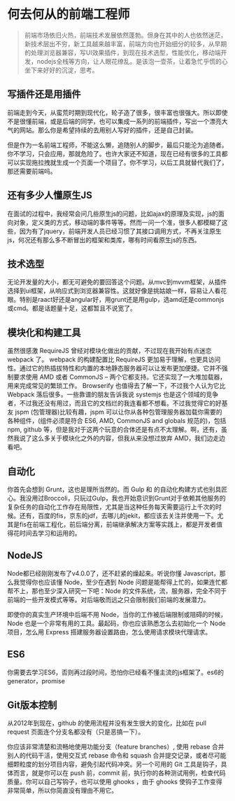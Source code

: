 # 何去何从的前端工程师

> 前端市场依旧火热，前端技术发展依然蓬勃。但身在其中的人也依然迷茫，新技术层出不穷，新工具越来越丰富，前端方向也开始细分的较多，从早期的处理浏览器兼容，写UI效果插件，到现在技术选型，性能优化，移动端开发，nodejs全栈等方向，让人眼花缭乱。是该泡一壶茶，让着急忙乎慌的心坐下来好好的沉淀，思考。

## 写插件还是用插件

前端走到今天，从蛮荒时期到现代化，轮子造了很多，很丰富也很强大。所以即使不是很懂前端，或是后端的同学，也可以集成一系列的前端插件，写出一个漂亮大气的网站。那么你是希望持续的去用别人写好的插件，还是自己封装。

但是作为一名前端工程师，不能这么懒，追随别人的脚步，最后只能沦为追随者。你不学习，只会应用，那就危险了。也许大家还不知道，现在已经有很多的工具都可以实现拖拉拽就生成一个页面一个项目了。你不学习，以后工具就替代我们了，那还需要前端吗。

## 还有多少人懂原生JS

在面试的过程中，我经常会问几些原生js的问题，比如ajax的原理及实现，js的面向对象，定义类的方式，移动端的事件等等。然而一问一个准，很多人都模糊了这些，因为有了jquery，前端开发人员已经习惯了其接口调用方式，不再关注原生js，何况还有那么多不断冒出的框架和类库，哪有时间看原生js的东西。

## 技术选型

无论开发量的大小，都无可避免的要回答这个问题。从mvc到mvvm框架，从插件选择到ui框架，从响应式到浏览器兼容性。这就好像是挑姑娘一样，容易让人看花眼。特别是raact好还是angular好，用grunt还是用gulp，选amd还是commonjs或cmd。都是话题量十足，这都暂且不说宽了。

## 模块化和构建工具

虽然很感激 RequireJS 曾经对模块化做出的贡献，不过现在我开始有点迷恋 webpack 了。 webpack 的构建配置比 RequireJS 更加易于理解，也更具访问性。通过它的热插拔特性和内置的本地静态服务器可以让发布更加便捷。它并不强制要求使用 AMD 或者 CommonJS – 两个它都支持。它还实现了一大堆加载器，用来完成常见的繁琐工作。 Browserify 也值得去了解一下，不过我个人认为它比 Webpack 落后很多。一些靠谱的朋友告诉我说 systemjs 也是这个领域的竞争者，不过我还没有用过，而且它的文档烂的我连看都不想看。不过我觉得它的好基友 jspm (包管理器)比较有趣，jspm 可以让你从各种包管理服务器加载你需要的各种组件，(组件必须是符合 ES6, AMD, CommonJS and globals 规范的)，包括 npm, github 等，但是我对于这两个玩意的合体还是有点不太理解。啊，还有，虽然我说了这么多关于模块化之外的内容，但我从来没想过放弃 AMD，我们边走边看吧。

## 自动化

你首先会想到 Grunt，这也是理所当然的。而 Gulp 和 的自动化构建方式也别具匠心。我没用过Broccoli，只玩过Gulp，我也开始意识到Grunt对于依赖其他服务的复杂任务的自动化工作存在局限性，尤其是当这种任务每天需要运行上千次的时候。还有，百度的fis，京东的jdf，去哪儿的jekit，都应该去关注并使用一下。尤其是fis在前端工程化，前后端分离，前端继承解决方案等实践上，都是开发者值得花时间去学习和运用的。

## NodeJS

Node都已经刚刚发布了v4.0.0了，还不赶紧的燥起来。听说你懂 Javascript，那么我觉得你也应该懂 Node，至少在遇到 Node 问题是能帮得上忙的，如果连忙都帮不上，那也至少深入研究一下吧：Node 的文件系统，流，服务器，完全不同于前端的一些开发模式等等。对后端敬而远之只会限制我们前端的发展潜力。

即使你的真实生产环境中后端不用 Node，当你的工作被后端限制或阻碍的时候，Node 也是一个非常有用的工具。最起码，你也应该熟悉怎么去初始化一个 Node 项目，怎么用 Express 搭建服务器设置路由，怎么使用请求模块代理请求。

## ES6

你需要去学习ES6，否则再过段时间，恐怕你已经看不懂主流的js框架了。es6的generator，promise

## Git版本控制

从2012年到现在，github 的使用流程并没有发生很大的变化，比如在 pull request 页面连个分支名都没有（只是恶搞一下）。

你应该非常清楚和流畅地使用功能分支（feature branches）, 使用 rebase 合并别人的代码干活，使用交互式 rebase 命令和 squash 合并提交记录，或者尽可能细颗粒度的划分项目内容，避免引起代码冲突。另一个可用的 Git 工具是钩子，具体而言，就是你可以在 push 前，commit 前，执行你的各种测试用例，检查代码质量。你可以自己写钩子，也可以使用 ghooks ，由于 ghooks 使钩子工作变得非常简单，所以你简直没有理由不用它。